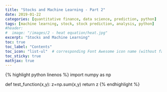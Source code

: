 ```yaml
---
title: "Stocks and Machine Learning - Part 2"
date: 2019-01-22
categories: [quantitative finance, data science, prediction, python]
tags: [machine learning, stock, stock prediction, analysis, python]
#header:
#  image: "/images/2 - heat equation/heat.jpg"
excerpt: "Stocks and Machine Learning"
toc: true
toc_label: "Contents"
toc_icon: "list-ul"  # corresponding Font Awesome icon name (without fa prefix
toc_sticky: true
mathjax: true
---
```



{% highlight python linenos %}
import numpy as np

def test_function(x,y):
  z=np.sum(x,y)
return z
{% endhighlight %}
